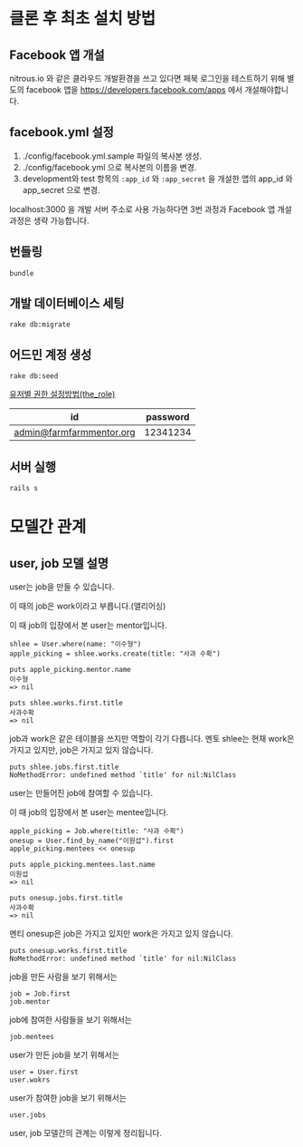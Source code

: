 클론 후 최초 설치 방법
=================

## Facebook 앱 개설
nitrous.io 와 같은 클라우드 개발환경을 쓰고 있다면 페북 로그인을 테스트하기 위해 별도의 facebook 앱을 https://developers.facebook.com/apps 에서 개설해야합니다.
## facebook.yml 설정
1. ./config/facebook.yml.sample 파일의 복사본 생성.
2. ./config/facebook.yml 으로 복사본의 이름을 변경.
3. development와 test 항목의 `:app_id` 와 `:app_secret` 을 개설한 앱의 app\_id 와 app\_secret 으로 변경.

localhost:3000 을 개발 서버 주소로 사용 가능하다면 3번 과정과 Facebook 앱 개설 과정은 생략 가능합니다.
## 번들링
`bundle`
## 개발 데이터베이스 세팅
`rake db:migrate`
## 어드민 계정 생성
`rake db:seed`

[유저별 권한 설정방법(the_role)](https://github.com/the-teacher/the_role)

| id                        | password |
|---------------------------|----------|
| admin@farmfarmmentor.org  | 12341234 |

## 서버 실행
`rails s`

모델간 관계
========
## user, job 모델 설명

user는 job을 만들 수 있습니다.

이 때의 job은 work이라고 부릅니다.(앨리어싱)

이 때 job의 입장에서 본 user는 mentor입니다.

`````````````````````````````````````
shlee = User.where(name: "이수형")
apple_picking = shlee.works.create(title: "사과 수확")

puts apple_picking.mentor.name
이수형
=> nil

puts shlee.works.first.title
사과수확
=> nil
`````````````````````````````````````

job과 work은 같은 테이블을 쓰지만 역할이 각기 다릅니다.
멘토 shlee는 현재 work은 가지고 있지만, job은 가지고 있지 않습니다.

`````````````````````````````````````
puts shlee.jobs.first.title
NoMethodError: undefined method `title' for nil:NilClass

`````````````````````````````````````

user는 만들어진 job에 참여할 수 있습니다.

이 때 job의 입장에서 본 user는 mentee입니다.

```````````````````````````````
apple_picking = Job.where(title: "사과 수확")
onesup = User.find_by_name("이원섭").first
apple_picking.mentees << onesup

puts apple_picking.mentees.last.name
이원섭
=> nil

puts onesup.jobs.first.title
사과수확
=> nil

```````````````````````````````
멘티 onesup은 job은 가지고 있지만 work은 가지고 있지 않습니다.
```````````````````````````````
puts onesup.works.first.title
NoMethodError: undefined method `title' for nil:NilClass
```````````````````````````````


job을 만든 사람을 보기 위해서는
```````````````````````````````
job = Job.first
job.mentor
```````````````````````````````

job에 참여한 사람들을 보기 위해서는

`job.mentees`

user가 만든 job을 보기 위해서는
```````````````````````````````
user = User.first
user.wokrs
```````````````````````````````

user가 참여한 job을 보기 위해서는

`user.jobs`

user, job 모델간의 관계는 이렇게 정리됩니다.
